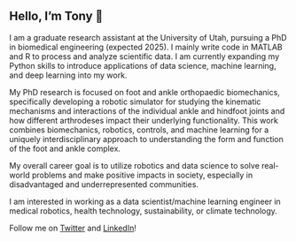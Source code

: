 ## Hello, I’m Tony 👋

I am a graduate research assistant at the University of Utah, pursuing a PhD in biomedical engineering (expected 2025). I mainly write code in MATLAB and R to process and analyze scientific data. I am currently expanding my Python skills to introduce applications of data science, machine learning, and deep learning into my work.

My PhD research is focused on foot and ankle orthopaedic biomechanics, specifically developing a robotic simulator for studying the kinematic mechanisms and interactions of the individual ankle and hindfoot joints and how different arthrodeses impact their underlying functionality. This work combines biomechanics, robotics, controls, and machine learning for a uniquely interdisciplinary approach to understanding the form and function of the foot and ankle complex.

My overall career goal is to utilize robotics and data science to solve real-world problems and make positive impacts in society, especially in disadvantaged and underrepresented communities.

I am interested in working as a data scientist/machine learning engineer in medical robotics, health technology, sustainability, or climate technology.

Follow me on [Twitter](https://twitter.com/Anth0nyHLe) and [LinkedIn](https://www.linkedin.com/in/anth0nyhle/)!

<!---
anth0nyhle/anth0nyhle is a ✨ special ✨ repository because its `README.md` (this file) appears on your GitHub profile.
You can click the Preview link to take a look at your changes.
--->
